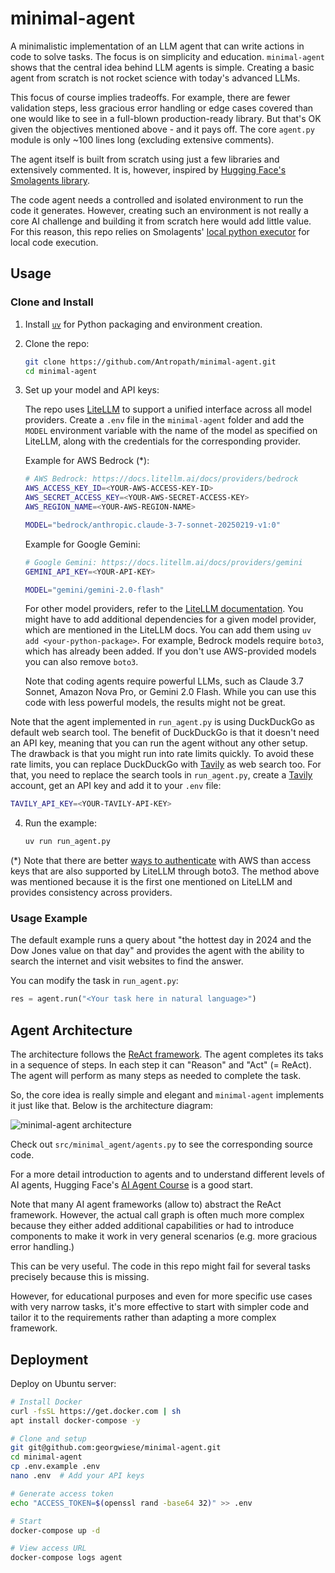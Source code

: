# minimal-agent

A minimalistic implementation of an LLM agent that can write actions in code to solve tasks. The focus is on simplicity and education. `minimal-agent` shows that the central idea behind LLM agents is simple. Creating a basic agent from scratch is not rocket science with today's advanced LLMs.

This focus of course implies tradeoffs. For example, there are fewer validation steps, less gracious error handling or edge cases covered than one would like to see in a full-blown production-ready library. But that's OK given the objectives mentioned above - and it pays off. The core `agent.py` module is only ~100 lines long (excluding extensive comments). 

The agent itself is built from scratch using just a few libraries and extensively commented. It is, however, inspired by [Hugging Face's Smolagents library](https://github.com/huggingface/smolagents/tree/main).

The code agent needs a controlled and isolated environment to run the code it generates. However, creating such an environment is not really a core AI challenge and building it from scratch here would add little value. For this reason, this repo relies on Smolagents' [local python executor](https://github.com/huggingface/smolagents/blob/main/src/smolagents/local_python_executor.py) for local code execution.

## Usage

### Clone and Install

1. Install [`uv`](https://docs.astral.sh/uv/getting-started/installation/) for Python packaging and environment creation.

2. Clone the repo:
   ```bash
   git clone https://github.com/Antropath/minimal-agent.git
   cd minimal-agent
   ```

3. Set up your model and API keys:
   
   The repo uses [LiteLLM](https://docs.litellm.ai/) to support a unified interface across all model providers. Create a `.env` file in the `minimal-agent` folder and add the `MODEL` environment variable with the name of the model as specified on LiteLLM, along with the credentials for the corresponding provider.
   
   Example for AWS Bedrock (*):
   ```bash
   # AWS Bedrock: https://docs.litellm.ai/docs/providers/bedrock
   AWS_ACCESS_KEY_ID=<YOUR-AWS-ACCESS-KEY-ID>
   AWS_SECRET_ACCESS_KEY=<YOUR-AWS-SECRET-ACCESS-KEY>
   AWS_REGION_NAME=<YOUR-AWS-REGION-NAME>

   MODEL="bedrock/anthropic.claude-3-7-sonnet-20250219-v1:0"
   ```

   Example for Google Gemini:
   ```bash
   # Google Gemini: https://docs.litellm.ai/docs/providers/gemini
   GEMINI_API_KEY=<YOUR-API-KEY>

   MODEL="gemini/gemini-2.0-flash"
   ```

   For other model providers, refer to the [LiteLLM documentation](https://docs.litellm.ai/docs/providers). You might have to add additional dependencies for a given model provider, which are mentioned in the LiteLLM docs. You can add them using `uv add <your-python-package>`. For example, Bedrock models require `boto3`, which has already been added. If you don't use AWS-provided models you can also remove `boto3`.
   
   Note that coding agents require powerful LLMs, such as Claude 3.7 Sonnet, Amazon Nova Pro, or Gemini 2.0 Flash. While you can use this code with less powerful models, the results might not be great.

Note that the agent implemented in `run_agent.py` is using DuckDuckGo as default web search tool. The benefit of DuckDuckGo is that it doesn't need an API key, meaning that you can run the agent without any other setup. The drawback is that you might run into rate limits quickly. To avoid these rate limits, you can replace DuckDuckGo with [Tavily](https://www.tavily.com/) as web search too. For that, you need to replace the search tools in `run_agent.py`, create a [Tavily](https://www.tavily.com/) account, get an API key and add it to your `.env` file:
   ```bash
   TAVILY_API_KEY=<YOUR-TAVILY-API-KEY>
   ```

4. Run the example:
   ```bash
   uv run run_agent.py
   ```

(*) Note that there are better [ways to authenticate](https://boto3.amazonaws.com/v1/documentation/api/latest/guide/credentials.html#credentials) with AWS than access keys that are also supported by LiteLLM through boto3. The method above was mentioned because it is the first one mentioned on LiteLLM and provides consistency across providers.

### Usage Example

The default example runs a query about "the hottest day in 2024 and the Dow Jones value on that day" and provides the agent with the ability to search the internet and visit websites to find the answer.

You can modify the task in `run_agent.py`:
```python
res = agent.run("<Your task here in natural language>")
```

## Agent Architecture

The architecture follows the [ReAct framework](https://arxiv.org/abs/2210.03629). The agent completes its taks in a sequence of steps. In each step it can "Reason" and "Act" (= ReAct). The agent will perform as many steps as needed to complete the task.

So, the core idea is really simple and elegant and `minimal-agent` implements it just like that. Below is the architecture diagram:

![`minimal-agent` architecture](./media/architecture.svg)

Check out `src/minimal_agent/agents.py` to see the corresponding source code.


For a more detail introduction to agents and to understand different levels of AI agents, Hugging Face's [AI Agent Course](https://huggingface.co/learn/agents-course/en/unit1/what-are-agents) is a good start.

Note that many AI agent frameworks (allow to) abstract the ReAct framework. However, the actual call graph is often much more complex because they either added additional capabilities or had to introduce components to make it work in very general scenarios (e.g. more gracious error handling.)

This can be very useful. The code in this repo might fail for several tasks precisely because this is missing.

However, for educational purposes and even for more specific use cases with very narrow tasks, it's more effective to start with simpler code and tailor it to the requirements rather than adapting a more complex framework.

## Deployment

Deploy on Ubuntu server:

```bash
# Install Docker
curl -fsSL https://get.docker.com | sh
apt install docker-compose -y

# Clone and setup
git git@github.com:georgwiese/minimal-agent.git
cd minimal-agent
cp .env.example .env
nano .env  # Add your API keys

# Generate access token
echo "ACCESS_TOKEN=$(openssl rand -base64 32)" >> .env

# Start
docker-compose up -d

# View access URL
docker-compose logs agent
```

